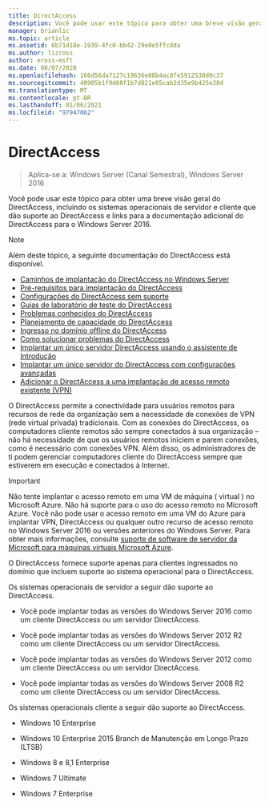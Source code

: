 ```yaml
---
title: DirectAccess
description: Você pode usar este tópico para obter uma breve visão geral do DirectAccess no Windows Server 2016.
manager: brianlic
ms.topic: article
ms.assetid: 6b71d18e-1939-4fc0-bb42-29e0e5ffc8da
ms.author: lizross
author: eross-msft
ms.date: 08/07/2020
ms.openlocfilehash: 166d56da7127c19636e08b4ac8fe5912530d0c37
ms.sourcegitcommit: 40905b1f9d68f1b7d821e05cab2d35e9b425e38d
ms.translationtype: MT
ms.contentlocale: pt-BR
ms.lasthandoff: 01/06/2021
ms.locfileid: "97947062"
---
```

# <a name="directaccess"></a>DirectAccess

>Aplica-se a: Windows Server (Canal Semestral), Windows Server 2016

Você pode usar este tópico para obter uma breve visão geral do DirectAccess, incluindo os sistemas operacionais de servidor e cliente que dão suporte ao DirectAccess e links para a documentação adicional do DirectAccess para o Windows Server 2016.

> [!NOTE]
> Além deste tópico, a seguinte documentação do DirectAccess está disponível.
>
> -   [Caminhos de implantação do DirectAccess no Windows Server](DirectAccess-Deployment-Paths-in-Windows-Server.md)
> -   [Pré-requisitos para implantação do DirectAccess](Prerequisites-for-Deploying-DirectAccess.md)
> -   [Configurações do DirectAccess sem suporte](DirectAccess-Unsupported-Configurations.md)
> -   [Guias de laboratório de teste do DirectAccess](DirectAccess-Test-Lab-Guides.md)
> -   [Problemas conhecidos do DirectAccess](DirectAccess-Known-Issues.md)
> -   [Planejamento de capacidade do DirectAccess](DirectAccess-Capacity-Planning.md)
> -   [Ingresso no domínio offline do DirectAccess](DirectAccess-Offline-Domain-Join.md)
> -   [Como solucionar problemas do DirectAccess](Troubleshooting-DirectAccess.md)
> -   [Implantar um único servidor DirectAccess usando o assistente de Introdução](single-server-wizard/Deploy-a-Single-DirectAccess-Server-Using-the-Getting-Started-Wizard.md)
> -   [Implantar um único servidor do DirectAccess com configurações avançadas](single-server-advanced/Deploy-a-Single-DirectAccess-Server-with-Advanced-Settings.md)
> -   [Adicionar o DirectAccess a uma implantação de acesso remoto existente (VPN)](add-to-existing-vpn/Add-DirectAccess-to-an-Existing-Remote-Access-VPN-Deployment.md)

O DirectAccess permite a conectividade para usuários remotos para recursos de rede da organização sem a necessidade de conexões de VPN (rede virtual privada) tradicionais. Com as conexões do DirectAccess, os computadores cliente remotos são sempre conectados à sua organização – não há necessidade de que os usuários remotos iniciem e parem conexões, como é necessário com conexões VPN. Além disso, os administradores de ti podem gerenciar computadores cliente do DirectAccess sempre que estiverem em execução e conectados à Internet.

>[!IMPORTANT]
>Não tente implantar o acesso remoto em uma VM de máquina \( virtual \) no Microsoft Azure. Não há suporte para o uso do acesso remoto no Microsoft Azure. Você não pode usar o acesso remoto em uma VM do Azure para implantar VPN, DirectAccess ou qualquer outro recurso de acesso remoto no Windows Server 2016 ou versões anteriores do Windows Server. Para obter mais informações, consulte [suporte de software de servidor da Microsoft para máquinas virtuais Microsoft Azure](https://support.microsoft.com/help/2721672/microsoft-server-software-support-for-microsoft-azure-virtual-machines).

O DirectAccess fornece suporte apenas para clientes ingressados no domínio que incluem suporte ao sistema operacional para o DirectAccess.

Os sistemas operacionais de servidor a seguir dão suporte ao DirectAccess.

-   Você pode implantar todas as versões do Windows Server 2016 como um cliente DirectAccess ou um servidor DirectAccess.

-   Você pode implantar todas as versões do Windows Server 2012 R2 como um cliente DirectAccess ou um servidor DirectAccess.

-   Você pode implantar todas as versões do Windows Server 2012 como um cliente DirectAccess ou um servidor DirectAccess.

-   Você pode implantar todas as versões do Windows Server 2008 R2 como um cliente DirectAccess ou um servidor DirectAccess.

Os sistemas operacionais cliente a seguir dão suporte ao DirectAccess.

-   Windows 10 Enterprise

-   Windows 10 Enterprise 2015 Branch de Manutenção em Longo Prazo (LTSB)

-   Windows 8 e 8,1 Enterprise

-   Windows 7 Ultimate

-   Windows 7 Enterprise
